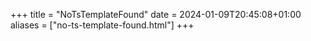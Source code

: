 +++
title = "NoTsTemplateFound"
date = 2024-01-09T20:45:08+01:00
aliases = ["no-ts-template-found.html"]
+++
